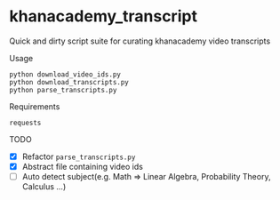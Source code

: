 # khanacademy_transcript
Quick and dirty script suite for curating khanacademy video transcripts

Usage
```
python download_video_ids.py
python download_transcripts.py
python parse_transcripts.py
```

Requirements
```
requests
```

TODO
- [x] Refactor `parse_transcripts.py`
- [x] Abstract file containing video ids
- [ ] Auto detect subject(e.g. Math => Linear Algebra, Probability Theory, Calculus ...)
